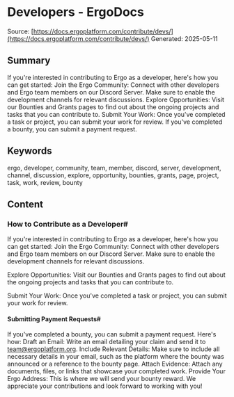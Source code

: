 # Developers - ErgoDocs
Source: [https://docs.ergoplatform.com/contribute/devs/](https://docs.ergoplatform.com/contribute/devs/)
Generated: 2025-05-11

## Summary
If you're interested in contributing to Ergo as a developer, here's how you can get started: Join the Ergo Community: Connect with other developers and Ergo team members on our Discord Server. Make sure to enable the development channels for relevant discussions. Explore Opportunities: Visit our Bounties and Grants pages to find out about the ongoing projects and tasks that you can contribute to. Submit Your Work: Once you've completed a task or project, you can submit your work for review. If you've completed a bounty, you can submit a payment request.

## Keywords
ergo, developer, community, team, member, discord, server, development, channel, discussion, explore, opportunity, bounties, grants, page, project, task, work, review, bounty

## Content
### How to Contribute as a Developer#
If you're interested in contributing to Ergo as a developer, here's how you can get started:
Join the Ergo Community: Connect with other developers and Ergo team members on our Discord Server. Make sure to enable the development channels for relevant discussions.


Explore Opportunities: Visit our Bounties and Grants pages to find out about the ongoing projects and tasks that you can contribute to.


Submit Your Work: Once you've completed a task or project, you can submit your work for review.

#### Submitting Payment Requests#
If you've completed a bounty, you can submit a payment request. Here's how:
Draft an Email: Write an email detailing your claim and send it to team@ergoplatform.org.
Include Relevant Details: Make sure to include all necessary details in your email, such as the platform where the bounty was announced or a reference to the bounty page.
Attach Evidence: Attach any documents, files, or links that showcase your completed work.
Provide Your Ergo Address: This is where we will send your bounty reward.
We appreciate your contributions and look forward to working with you!
